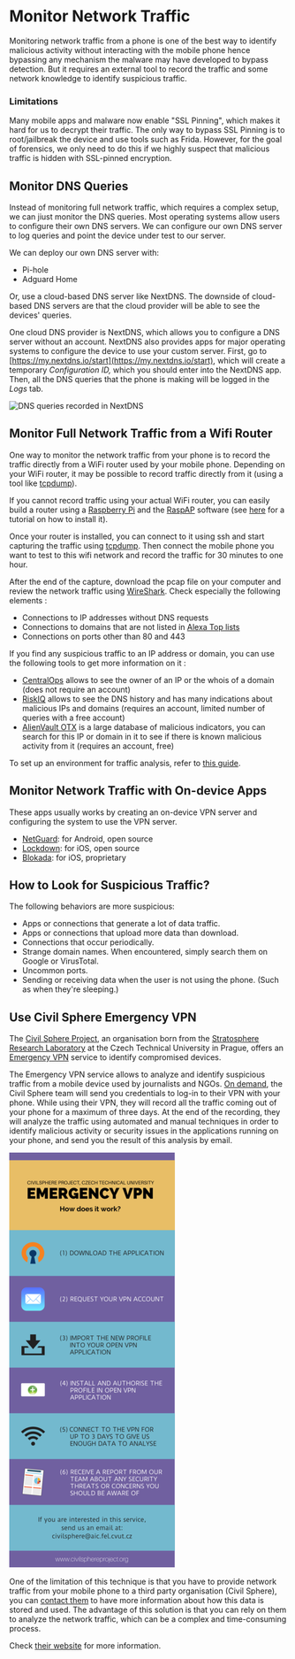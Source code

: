 # Monitor Network Traffic

Monitoring network traffic from a phone is one of the best way to identify malicious activity without interacting with the mobile phone hence bypassing any mechanism the malware may have developed to bypass detection. But it requires an external tool to record the traffic and some network knowledge to identify suspicious traffic.

### Limitations

Many mobile apps and malware now enable "SSL Pinning", which makes it hard for us to decrypt their traffic. The only way to bypass SSL Pinning is to root/jailbreak the device and use tools such as Frida. However, for the goal of forensics, we only need to do this if we highly suspect that malicious traffic is hidden with SSL-pinned encryption.

## Monitor DNS Queries

Instead of monitoring full network traffic, which requires a complex setup, we can jiust monitor the DNS queries. Most operating systems allow users to configure their own DNS servers. We can configure our own DNS server to log queries and point the device under test to our server.

We can deploy our own DNS server with:

* Pi-hole
* Adguard Home

Or, use a cloud-based DNS server like NextDNS. The downside of cloud-based DNS servers are that the cloud provider will be able to see the devices' queries.

One cloud DNS provider is NextDNS, which allows you to configure a DNS server without an account. NextDNS also provides apps for major operating systems to configure the device to use your custom server. First, go to [https://my.nextdns.io/start](https://my.nextdns.io/start), which will create a temporary _Configuration ID,_ which you should enter into the NextDNS app. Then, all the DNS queries that the phone is making will be logged in the _Logs_ tab.

![DNS queries recorded in NextDNS](../.gitbook/assets/Screenshot\_20220506\_165152.png)

## Monitor Full Network Traffic from a Wifi Router

One way to monitor the network traffic from your phone is to record the traffic directly from a WiFi router used by your mobile phone. Depending on your WiFi router, it may be possible to record traffic directly from it (using a tool like [tcpdump](https://www.tcpdump.org/)).

If you cannot record traffic using your actual WiFi router, you can easily build a router using a [Raspberry Pi](https://www.raspberrypi.org/) and the [RaspAP](https://raspap.com/) software (see [here](https://howtoraspberrypi.com/create-a-wi-fi-hotspot-in-less-than-10-minutes-with-pi-raspberry/) for a tutorial on how to install it).

Once your router is installed, you can connect to it using ssh and start capturing the traffic using [tcpdump](https://www.tcpdump.org/). Then connect the mobile phone you want to test to this wifi network and record the traffic for 30 minutes to one hour.

After the end of the capture, download the pcap file on your computer and review the network traffic using [WireShark](https://www.wireshark.org/). Check especially the following elements :

* Connections to IP addresses without DNS requests
* Connections to domains that are not listed in [Alexa Top lists](https://www.alexa.com/siteinfo)
* Connections on ports other than 80 and 443

If you find any suspicious traffic to an IP address or domain, you can use the following tools to get more information on it :

* [CentralOps](https://centralops.net/co/) allows to see the owner of an IP or the whois of a domain (does not require an account)
* [RiskIQ](https://community.riskiq.com/home) allows to see the DNS history and has many indications about malicious IPs and domains (requires an account, limited number of queries with a free account)
* [AlienVault OTX](https://otx.alienvault.com/) is a large database of malicious indicators, you can search for this IP or domain in it to see if there is known malicious activity from it (requires an account, free)

To set up an environment for traffic analysis, refer to [this guide](https://mobile-security.gitbook.io/mobile-security-testing-guide/general-mobile-app-testing-guide/0x04f-testing-network-communication).

## Monitor Network Traffic with On-device Apps

These apps usually works by creating an on-device VPN server and configuring the system to use the VPN server.

* [NetGuard](https://netguard.me/): for Android, open source
* [Lockdown](https://lockdownprivacy.com/firewall): for iOS, open source
* [Blokada](https://apps.apple.com/us/app/blokada/id1508341781): for iOS, proprietary

## How to Look for Suspicious Traffic?

The following behaviors are more suspicious:

* Apps or connections that generate a lot of data traffic.
* Apps or connections that upload more data than download.
* Connections that occur periodically.
* Strange domain names. When encountered, simply search them on Google or VirusTotal.
* Uncommon ports.
* Sending or receiving data when the user is not using the phone. (Such as when they're sleeping.)

## Use Civil Sphere Emergency VPN

The [Civil Sphere Project](https://www.civilsphereproject.org/what-we-do), an organisation born from the [Stratosphere Research Laboratory](https://www.stratosphereips.org/) at the Czech Technical University in Prague, offers an [Emergency VPN](https://www.civilsphereproject.org/emergency-vpn) service to identify compromised devices.

The Emergency VPN service allows to analyze and identify suspicious traffic from a mobile device used by journalists and NGOs. [On demand](https://www.civilsphereproject.org/get-started), the Civil Sphere team will send you credentials to log-in to their VPN with your phone. While using their VPN, they will record all the traffic coming out of your phone for a maximum of three days. At the end of the recording, they will analyze the traffic using automated and manual techniques in order to identify malicious activity or security issues in the applications running on your phone, and send you the result of this analysis by email.

![](../.gitbook/assets/emergencyvpn.png)

One of the limitation of this technique is that you have to provide network traffic from your mobile phone to a third party organisation (Civil Sphere), you can [contact them](https://www.civilsphereproject.org/get-started) to have more information about how this data is stored and used. The advantage of this solution is that you can rely on them to analyze the network traffic, which can be a complex and time-consuming process.

Check [their website](https://www.civilsphereproject.org/emergency-vpn) for more information.
